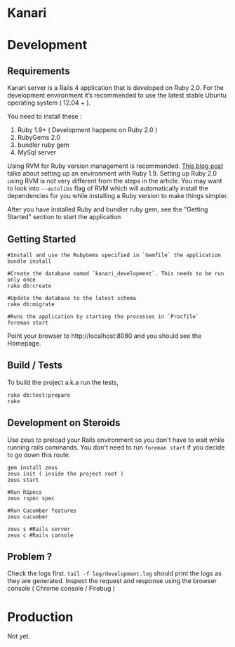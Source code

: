Kanari
======

# Development

## Requirements

Kanari server is a Rails 4 application that is developed on Ruby 2.0.
For the development environment it’s recommended to use the latest stable Ubuntu operating system ( 12.04 + ).

You need to install these :

1. Ruby 1.9+ ( Development happens on Ruby 2.0 )
2. RubyGems 2.0
3. bundler ruby gem
4. MySql server

Using RVM for Ruby version management is recommended.
[This blog post](http://ryanbigg.com/2010/12/ubuntu-ruby-rvm-rails-and-you/) talks about setting up an environment with Ruby 1.9.
Setting up Ruby 2.0 using RVM is not very different from the steps in the article. You may want to look into `--autolibs` flag
of RVM which will automatically install the dependencies for you while installing a Ruby version to make things simpler.

After you have installed Ruby and bundler ruby gem, see the "Getting Started" section to start the application

## Getting Started

    #Install and use the RubyGems specified in `Gemfile` the application
    bundle install

    #Create the database named `kanari_development`. This needs to be run only once
    rake db:create

    #Update the database to the latest schema
    rake db:migrate

    #Runs the application by starting the processes in `Procfile`
    foreman start

Point your browser to http://localhost:8080 and you should see the Homepage.

## Build / Tests

To build the project a.k.a run the tests,

    rake db:test:prepare
    rake

## Development on Steroids
Use zeus to preload your Rails environment so you don't have to wait while running rails commands.
You don't need to run `foreman start` if you decide to go down this route.

    gem install zeus
    zeus init ( inside the project root )
    zeus start

    #Run RSpecs
    zeus rspec spec

    #Run Cucumber features
    zeus cucumber

    zeus s #Rails server
    zeus c #Rails console

## Problem ?

Check the logs first. `tail -f log/development.log` should print the logs as they are generated.
Inspect the request and response using the browser console ( Chrome console / Firebug )

# Production

Not yet.
